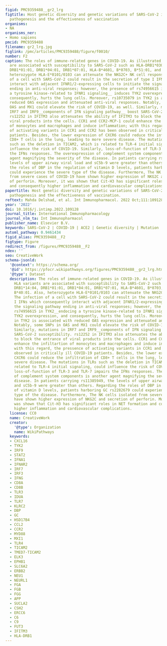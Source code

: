 ```yaml
---
figid: PMC9359488__gr2_lrg
figtitle: Host genetic diversity and genetic variations of SARS-CoV-2 in COVID-19
  pathogenesis and the effectiveness of vaccination
organisms:
- NA
organisms_ner:
- Homo sapiens
pmcid: PMC9359488
filename: gr2_lrg.jpg
figlink: /pmc/articles/PMC9359488/figure/f0010/
number: F2
caption: The roles of immune-related genes in COVID-19. As illustrated, some HLA variants
  are associated with susceptibility to SARS-CoV-2 such as HLA-DRB1*0301, DRB1*14:04,
  DRB1*01:01, DRB1*04:01, DRB1*07:01, HLA-B*4601, B*0703, B*51:01, and B*40:01. Also,
  heterozygote HLA-E*0101/0103 can attenuate the NKG2C+ NK cell responses. The infection
  of a cell with SARS-CoV-2 could result in the secretion of type I IFNs which consequently
  interact with adjacent IFNR1/2-expressing cells to initiate the signaling pathway
  ending in anti-viral responses; however, the presence of rs74956615 in TYK2__endocing
  a tyrosine kinase-related to IFNR1 signaling__ induces TYK2 overexpression, and
  consequently, hurts the lung cells. Moreover, rs10735079 in TYK2 is associated with
  reduced OAS expression and attenuated anti-viral responses. Notably, some SNPs in
  OAS and MX1 could elevate the risk of COVID-19, as well. Similarly, mutations in
  IRF7 and IRF9__components of IFN signaling pathway__ boost SARS-CoV-2 susceptibility.
  rs12252 in IFITM3 also attenuates the ability of IFITM3 to block the entrance of
  viral products into the cells. CCR1 and CCR2-MCP-1 could enhance the infiltartion
  of monocytes and macrophages and induce inflammation; with this regard, the pressence
  of activating variants in CCR1 and CCR2 has been observed in critically ill COVID-19
  patients. Besides, the lower expression of CXCR6 could reduce the infiltration of
  CD8+ T cells in the lung, leading to more severe disease. The mutations in TLRs
  such as the deletion in TICAM2, which is related to TLR-4 initial signaling, could
  influence the risk of COVID-19. Similarly, loss-of-function of TLR-3 and TLR-7 impairs
  the IFNs responses. The overexpression of complement system components is another
  agent magnifying the severity of the disease. In patients carrying rs11385949, the
  levels of upper airway viral load and sC5b-9 were greater than others. Regarding
  the roles of DBP in the regulation of vitamin D levels, patients harboring GC rs2282679
  could experience the severe type of the disease. Furthermore, The NK cells isolated
  from severe cases of COVID-19 have shown higher expression of NKG2C and secretion
  of perforin. Moreover, it was shown that Cit-H3 has significant roles in NET formation
  and consequently higher inflammation and cardiovascular complications.
papertitle: Host genetic diversity and genetic variations of SARS-CoV-2 in COVID-19
  pathogenesis and the effectiveness of vaccination.
reftext: Mahda Delshad, et al. Int Immunopharmacol. 2022 Oct;111:109128-109128.
year: '2022'
doi: 10.1016/j.intimp.2022.109128
journal_title: International Immunopharmacology
journal_nlm_ta: Int Immunopharmacol
publisher_name: Elsevier B.V.
keywords: SARS-CoV-2 | COVID-19 | ACE2 | Genetic diversity | Mutation | Vaccine
automl_pathway: 0.9461434
figid_alias: PMC9359488__F2
figtype: Figure
redirect_from: /figures/PMC9359488__F2
ndex: ''
seo: CreativeWork
schema-jsonld:
  '@context': https://schema.org/
  '@id': https://pfocr.wikipathways.org/figures/PMC9359488__gr2_lrg.html
  '@type': Dataset
  description: The roles of immune-related genes in COVID-19. As illustrated, some
    HLA variants are associated with susceptibility to SARS-CoV-2 such as HLA-DRB1*0301,
    DRB1*14:04, DRB1*01:01, DRB1*04:01, DRB1*07:01, HLA-B*4601, B*0703, B*51:01, and
    B*40:01. Also, heterozygote HLA-E*0101/0103 can attenuate the NKG2C+ NK cell responses.
    The infection of a cell with SARS-CoV-2 could result in the secretion of type
    I IFNs which consequently interact with adjacent IFNR1/2-expressing cells to initiate
    the signaling pathway ending in anti-viral responses; however, the presence of
    rs74956615 in TYK2__endocing a tyrosine kinase-related to IFNR1 signaling__ induces
    TYK2 overexpression, and consequently, hurts the lung cells. Moreover, rs10735079
    in TYK2 is associated with reduced OAS expression and attenuated anti-viral responses.
    Notably, some SNPs in OAS and MX1 could elevate the risk of COVID-19, as well.
    Similarly, mutations in IRF7 and IRF9__components of IFN signaling pathway__ boost
    SARS-CoV-2 susceptibility. rs12252 in IFITM3 also attenuates the ability of IFITM3
    to block the entrance of viral products into the cells. CCR1 and CCR2-MCP-1 could
    enhance the infiltartion of monocytes and macrophages and induce inflammation;
    with this regard, the pressence of activating variants in CCR1 and CCR2 has been
    observed in critically ill COVID-19 patients. Besides, the lower expression of
    CXCR6 could reduce the infiltration of CD8+ T cells in the lung, leading to more
    severe disease. The mutations in TLRs such as the deletion in TICAM2, which is
    related to TLR-4 initial signaling, could influence the risk of COVID-19. Similarly,
    loss-of-function of TLR-3 and TLR-7 impairs the IFNs responses. The overexpression
    of complement system components is another agent magnifying the severity of the
    disease. In patients carrying rs11385949, the levels of upper airway viral load
    and sC5b-9 were greater than others. Regarding the roles of DBP in the regulation
    of vitamin D levels, patients harboring GC rs2282679 could experience the severe
    type of the disease. Furthermore, The NK cells isolated from severe cases of COVID-19
    have shown higher expression of NKG2C and secretion of perforin. Moreover, it
    was shown that Cit-H3 has significant roles in NET formation and consequently
    higher inflammation and cardiovascular complications.
  license: CC0
  name: CreativeWork
  creator:
    '@type': Organization
    name: WikiPathways
  keywords:
  - CXCL16
  - TYK2
  - IRF9
  - STAT2
  - IFNA1
  - IFNAR2
  - IRF7
  - IRF3
  - IFNG
  - CD8A
  - CD8B
  - TLR3
  - IDUA
  - TLR7
  - KLRC2
  - DBP
  - GC
  - HSD17B4
  - CCL2
  - CCR2
  - MYD88
  - MXI1
  - TLR4
  - TICAM2
  - TMED7-TICAM2
  - ELK3
  - EPHB1
  - SLC6A2
  - ERBB2
  - NEU1
  - NEURL1
  - FGA
  - FGB
  - FGG
  - APP
  - SUCLA2
  - CSH2
  - ERCC6
  - C6
  - C9
  - FUT3
  - IFITM3
  - HLA-DRB1
---
```

